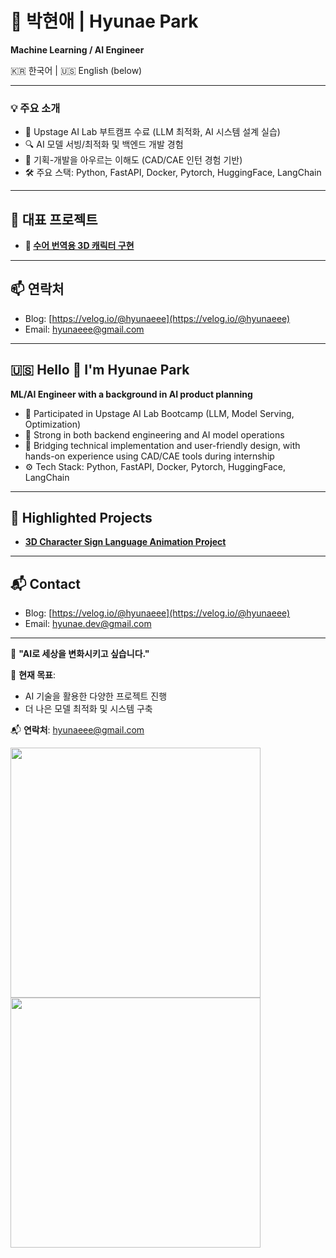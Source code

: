 # 👋 박현애 | Hyunae Park

**Machine Learning / AI Engineer**

🇰🇷 한국어 | 🇺🇸 English (below)

---

### 💡 주요 소개

- 🤖 Upstage AI Lab 부트캠프 수료 (LLM 최적화, AI 시스템 설계 실습)
- 🔍 AI 모델 서빙/최적화 및 백엔드 개발 경험
- 🧠 기획-개발을 아우르는 이해도 (CAD/CAE 인턴 경험 기반)
- 🛠️ 주요 스택: Python, FastAPI, Docker, Pytorch, HuggingFace, LangChain

---

## 📌 대표 프로젝트

- **🔗 [수어 번역용 3D 캐릭터 구현](https://github.com/hyunaeee/3D_char_sign_lang)**


---

## 📫 연락처

- Blog: [https://velog.io/@hyunaeee](https://velog.io/@hyunaeee)
- Email: hyunaeee@gmail.com

---

## 🇺🇸 Hello 👋 I'm Hyunae Park

**ML/AI Engineer with a background in AI product planning**

- 🧠 Participated in Upstage AI Lab Bootcamp (LLM, Model Serving, Optimization)
- 🧪 Strong in both backend engineering and AI model operations
- 💬 Bridging technical implementation and user-friendly design, with hands-on experience using CAD/CAE tools during internship
- ⚙️ Tech Stack: Python, FastAPI, Docker, Pytorch, HuggingFace, LangChain

---

## 🌟 Highlighted Projects

- **[3D Character Sign Language Animation Project](https://github.com/hyunaeee/3D_char_sign_lang)**


---

## 📬 Contact

- Blog: [https://velog.io/@hyunaeee](https://velog.io/@hyunaeee)
- Email: hyunae.dev@gmail.com


---

🎯 **"AI로 세상을 변화시키고 싶습니다."**

📝 **현재 목표**:
- AI 기술을 활용한 다양한 프로젝트 진행
- 더 나은 모델 최적화 및 시스템 구축

📬 **연락처**: hyunaeee@gmail.com


  <img src="https://github.com/user-attachments/assets/0d3dea6f-4827-4283-8941-c9452439c32c" width="400" />
  <img src="https://github.com/user-attachments/assets/1ad914e9-944f-4dad-9345-1e80ba833730" width="400" />





